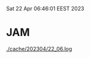 Sat 22 Apr 06:46:01 EEST 2023
# JAM
<a href='./cache/202304/22_06.log'>./cache/202304/22_06.log</a>
